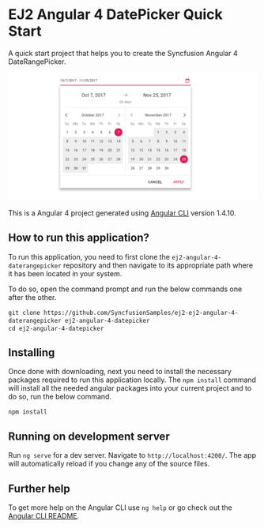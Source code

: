 # EJ2 Angular 4 DatePicker Quick Start
A quick start project that helps you to create the Syncfusion Angular 4 DateRangePicker.

![Angular 4 DateRangePicker](angular4daterangepicker.png "Angular 4 DateRangePicker")

This is a Angular 4 project generated using [Angular CLI](https://github.com/angular/angular-cli) version 1.4.10. 

## How to run this application?
To run this application, you need to first clone the `ej2-angular-4-daterangepicker` repository and then navigate to its appropriate path where it has been located in your system.

To do so, open the command prompt and run the below commands one after the other.

```
git clone https://github.com/SyncfusionSamples/ej2-ej2-angular-4-daterangepicker ej2-angular-4-datepicker
cd ej2-angular-4-datepicker
```

## Installing
Once done with downloading, next you need to install the necessary packages required to run this application locally. The `npm install` command will install all the needed angular packages into your current project and to do so, run the below command.

```
npm install
```

## Running on development server
Run `ng serve` for a dev server. Navigate to `http://localhost:4200/`. The app will automatically reload if you change any of the source files.

## Further help

To get more help on the Angular CLI use `ng help` or go check out the [Angular CLI README](https://github.com/angular/angular-cli/blob/master/README.md).
